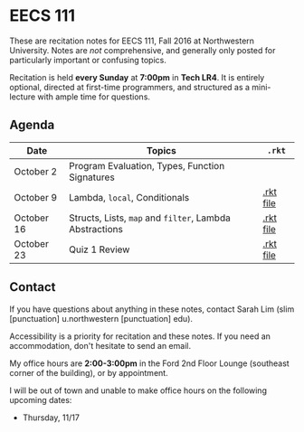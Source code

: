 # EECS 111

These are recitation notes for EECS 111, Fall 2016 at Northwestern University. Notes are *not* comprehensive, and generally only posted for particularly important or confusing topics.

Recitation is held **every Sunday** at **7:00pm** in **Tech LR4**. It is entirely optional, directed at first-time programmers, and structured as a mini-lecture with ample time for questions.

## Agenda

| Date | Topics | `.rkt` |
|------|--------|--------|
| October 2 | Program Evaluation, Types, Function Signatures | |
| October 9 | Lambda, `local`, Conditionals | [.rkt file](./rkt/recitation-1.rkt) |
| October 16 | Structs, Lists, `map` and `filter`, Lambda Abstractions | [.rkt file](./rkt/map-filter-examples.rkt) |
| October 23 | Quiz 1 Review | [.rkt file](./rkt/quiz-1-review.rkt) | [view online](https://gist.github.com/sarahlim/1f17cbdccabb6edf2aa700dee3da2c47) |

## Contact

If you have questions about anything in these notes, contact Sarah Lim (slim [punctuation] u.northwestern [punctuation] edu).

Accessibility is a priority for recitation and these notes. If you need an accommodation, don't hesitate to send an email.

My office hours are **2:00-3:00pm** in the Ford 2nd Floor Lounge (southeast corner of the building), or by appointment.

I will be out of town and unable to make office hours on the following upcoming dates:

- Thursday, 11/17
